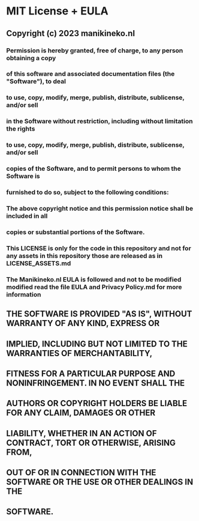 # MIT License + EULA
## Copyright (c) 2023 manikineko.nl

### Permission is hereby granted, free of charge, to any person obtaining a copy
### of this software and associated documentation files (the "Software"), to deal
### to use, copy, modify, merge, publish, distribute, sublicense, and/or sell
### in the Software without restriction, including without limitation the rights
### to use, copy, modify, merge, publish, distribute, sublicense, and/or sell
### copies of the Software, and to permit persons to whom the Software is
### furnished to do so, subject to the following conditions:

### The above copyright notice and this permission notice shall be included in all
### copies or substantial portions of the Software.

### This LICENSE is only for the code in this repository and not for any assets in this repository those are released as in LICENSE_ASSETS.md

### The Manikineko.nl EULA is followed and not to be modified modified read the file EULA and Privacy Policy.md for more information

## THE SOFTWARE IS PROVIDED "AS IS", WITHOUT WARRANTY OF ANY KIND, EXPRESS OR
## IMPLIED, INCLUDING BUT NOT LIMITED TO THE WARRANTIES OF MERCHANTABILITY,
## FITNESS FOR A PARTICULAR PURPOSE AND NONINFRINGEMENT. IN NO EVENT SHALL THE
## AUTHORS OR COPYRIGHT HOLDERS BE LIABLE FOR ANY CLAIM, DAMAGES OR OTHER
## LIABILITY, WHETHER IN AN ACTION OF CONTRACT, TORT OR OTHERWISE, ARISING FROM,
## OUT OF OR IN CONNECTION WITH THE SOFTWARE OR THE USE OR OTHER DEALINGS IN THE
## SOFTWARE.
